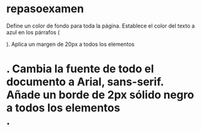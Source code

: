 # repasoexamen
Define un color de fondo para toda la página.
Establece el color del texto a azul en los párrafos (<p>).
Aplica un margen de 20px a todos los elementos <h1>.
Cambia la fuente de todo el documento a Arial, sans-serif.
Añade un borde de 2px sólido negro a todos los elementos <div>.